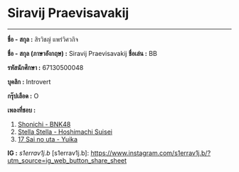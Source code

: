 # Siravij Praevisavakij
---

**ชื่อ - สกุล :** สิรวิชญ์ แพร่วิศวกิจ

**ชื่อ - สกุล (ภาษาอังกฤษ) :** Siravij Praevisavakij
**ชื่อเล่น :** BB

**รหัสนักศึกษา :** 67130500048

**บุคลิก :** Introvert

**กรุ๊ปเลือด :** O

**เพลงที่ชอบ :**

1. [Shonichi - BNK48]
2. [Stella Stella - Hoshimachi Suisei]
3. [17 Sai no uta - Yuika]

  [Shonichi - BNK48]: https://www.youtube.com/watch?v=IMx1ojx2fiE
  [Stella Stella - Hoshimachi Suisei]: https://www.youtube.com/watch?v=ULduRG1Gp_Q
  [17 Sai no uta - Yuika]: https://www.youtube.com/watch?v=isHcqpM9E7s

**IG :**
_s1errav1j.b_
  [s1errav1j.b]: https://www.instagram.com/s1errav1j.b/?utm_source=ig_web_button_share_sheet


